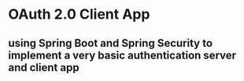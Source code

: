 # OAuth 2.0 Client App

## using Spring Boot and Spring Security to implement a very basic authentication server and client app